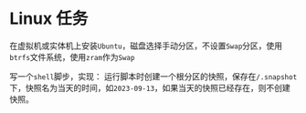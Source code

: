 # Linux 任务

在虚拟机或实体机上安装`Ubuntu`，磁盘选择手动分区，不设置`Swap`分区，使用`btrfs`文件系统，使用`zram`作为`Swap`

写一个`shell`脚步，实现：
运行脚本时创建一个根分区的快照，保存在`/.snapshot`下，快照名为当天的时间，如`2023-09-13`，如果当天的快照已经存在，则不创建快照。

